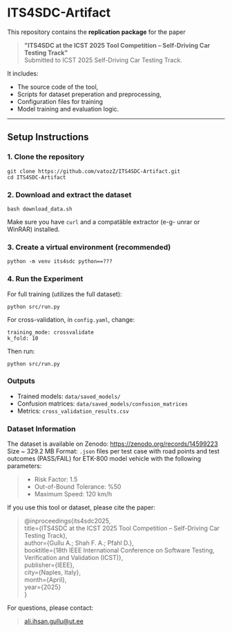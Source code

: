 # ITS4SDC-Artifact

This repository contains the **replication package** for the paper

> **"ITS4SDC at the ICST 2025 Tool Competition – Self-Driving Car Testing Track"** <br/> 
> Submitted to ICST 2025 Self-Driving Car Testing Track.

It includes:
- The source code of the tool,
- Scripts for dataset preperation and preprocessing,
- Configuration files for training
- Model training and evaluation logic.

---

## Setup Instructions

### 1. Clone the repository
```
git clone https://github.com/vatozZ/ITS4SDC-Artifact.git
cd ITS4SDC-Artifact
```

### 2. Download and extract the dataset
```
bash download_data.sh
```
Make sure you have ```curl``` and a compatäble extractor (e-g- unrar or WinRAR) installed.

### 3. Create a virtual environment (recommended)
```
python -m venv its4sdc python==???
```

### 4. Run the Experiment
For full training (utilizes the full dataset):
```
python src/run.py
```

For cross-validation, in ```config.yaml```, change:
```
training_mode: crossvalidate
k_fold: 10
```

Then run: 

```
python src/run.py
```

### Outputs
- Trained models: ```data/saved_models/```
- Confusion matrices: ```data/saved_models/confusion_matrices```
- Metrics: ```cross_validation_results.csv```

### Dataset Information
The dataset is available on Zenodo:
https://zenodo.org/records/14599223 <br/>
Size ~ 329.2 MB
Format: ```.json``` files per test case with road points and test outcomes (PASS/FAIL) for ETK-800 model vehicle with the following parameters:
>- Risk Factor: 1.5
>- Out-of-Bound Tolerance: %50
>- Maximum Speed: 120 km/h

If you use this tool or dataset, please cite the paper:

> @inproceedings{its4sdc2025, <br/>
title={ITS4SDC at the ICST 2025 Tool Competition – Self-Driving Car Testing Track}, <br/>
author={Gullu A.; Shah F. A.; Pfahl D.}, <br/>
booktitle={18th IEEE International Conference on Software Testing, Verification and Validation (ICST)}, <br/>
publisher={IEEE}, <br/>
city={Naples, Italy}, <br/>
month={April}, <br/>
year={2025}<br/>
}

For questions, please contact:
>ali.ihsan.gullu@ut.ee







